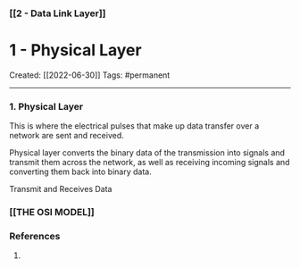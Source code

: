 ### [[2 - Data Link Layer]]

# 1 - Physical Layer
Created:  [[2022-06-30]]
Tags: #permanent 

---
### 1. Physical Layer
This is where the electrical pulses that make up data transfer over a network are sent and received. 

Physical layer converts the binary data of the transmission into signals and transmit them across the network, as well as receiving incoming signals and converting them back into binary data.


Transmit and Receives Data


### [[THE OSI MODEL]]














### References
1. 